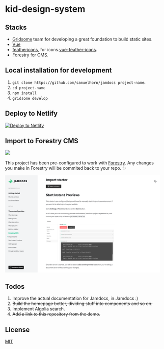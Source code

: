 # kid-design-system

## Stacks

* [Gridsome](https://gridsome.org/) team for developing a great foundation to build static sites.
* [Vue](https://vuejs.org)
* [feathericons](https://feathericons.com/), for icons.[vue-feather-icons](https://github.com/egoist/vue-feather-icons).
* [Forestry](https://forestry.io/) for CMS.

## Local installation for development

1. `git clone https://github.com/samuelhorn/jamdocs project-name`.
2. `cd project-name`
3. `npm install`
4. `gridsome develop`

## Deploy to Netlify

[![Deploy to Netlify](https://www.netlify.com/img/deploy/button.svg)](https://app.netlify.com/start/deploy?repository=https://github.com/samuelhorn/jamdocs)

## Import to Forestry CMS

[![](https://assets.forestry.io/import-to-forestryK.svg)](https://app.forestry.io/quick-start?repo=samuelhorn/jamdocs&engine=other "Import to Forestry")

This project has been pre-configured to work with [Forestry](https://forestry.io). Any changes you make in Forestry will be commited back to your repo. ✨

![Forestry documentation in JAMdocs](static/screenshor-forestry-preview.png)

## Todos

1. Improve the actual documentation for Jamdocs, in Jamdocs :)
2. ~~Build the homepage better, dividing stuff into components and so on.~~
3. Implement Algolia search.
4. ~~Add a link to this repository from the demo.~~

## License

[MIT](https://github.com/samuelhorn/jamdocs/blob/master/LICENSE)